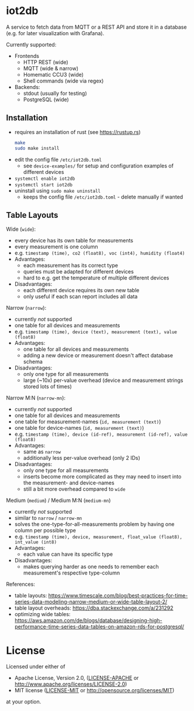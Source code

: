 # iot2db

A service to fetch data from MQTT or a REST API and store it in a database
(e.g. for later visualization with Grafana).

Currently supported:
* Frontends
    * HTTP REST (wide)
    * MQTT (wide & narrow)
    * Homematic CCU3 (wide)
    * Shell commands (wide via regex)
* Backends:
    * stdout (usually for testing)
    * PostgreSQL (wide)

## Installation

* requires an installation of rust (see <https://rustup.rs>)
    ```sh
    make
    sudo make install
    ```
* edit the config file `/etc/iot2db.toml`
    * see `device-examples/` for setup and configuration examples of different devices
* `systemctl enable iot2db`
* `systemctl start iot2db`
* uninstall using `sudo make uninstall`
    * keeps the config file `/etc/iot2db.toml` - delete manually if wanted

## Table Layouts

Wide (`wide`):
* every device has its own table for measurements
* every measurement is one column
* e.g. `timestamp (time), co2 (float8), voc (int4), humidity (float4)`
* Advantages:
    * each measurement has its correct type
    * queries must be adapted for different devices
    * hard to e.g. get the temperature of multiple different devices
* Disadvantages:
    * each different device requires its own new table
    * only useful if each scan report includes all data

Narrow (`narrow`):
* currently _not_ supported
* one table for all devices and measurements
* e.g. `timestamp (time), device (text), measurement (text), value (float8)`
* Advantages:
    * one table for all devices and measurements
    * adding a new device or measurement doesn't affect database schema
* Disadvantages:
    * only one type for all measurements
    * large (~10x) per-value overhead (device and measurement strings stored lots of times)

Narrow M:N (`narrow-mn`):
* currently _not_ supported
* one table for all devices and measurements
* one table for measurement-names (`id, measurement (text)`)
* one table for device-names (`id, measurement (text)`)
* e.g. `timestamp (time), device (id-ref), measurement (id-ref), value (float8)`
* Advantages:
    * same as `narrow`
    * additionally less per-value overhead (only 2 IDs)
* Disadvantages:
    * only one type for all measurements
    * inserts become more complicated as they may need to insert into the measurement- and device-names
    * still a bit more overhead compared to `wide`

Medium (`medium`) / Medium M:N (`medium-mn`)
* currently _not_ supported
* similar to `narrow` / `narrow-mn`
* solves the one-type-for-all-measurements problem by having one column per possible type
* e.g. `timestamp (time), device, measurement, float_value (float8), int_value (int8)`
* Advantages:
    * each value can have its specific type
* Disadvantages:
    * makes querying harder as one needs to remember each measurement's respective type-column

References:
* table layouts: <https://www.timescale.com/blog/best-practices-for-time-series-data-modeling-narrow-medium-or-wide-table-layout-2/>
* table layout overheads: <https://dba.stackexchange.com/a/231292>
* optimizing wide tables: <https://aws.amazon.com/de/blogs/database/designing-high-performance-time-series-data-tables-on-amazon-rds-for-postgresql/>

# License

Licensed under either of

* Apache License, Version 2.0, ([LICENSE-APACHE](/LICENSE-APACHE) or http://www.apache.org/licenses/LICENSE-2.0)
* MIT license ([LICENSE-MIT](/LICENSE-MIT) or http://opensource.org/licenses/MIT)

at your option.
